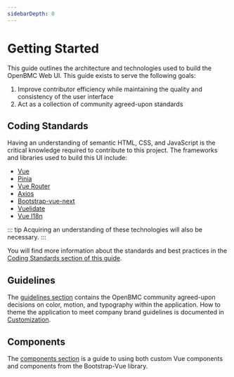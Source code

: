```yaml
---
sidebarDepth: 0
---
```


# Getting Started

This guide outlines the architecture and technologies used to build the OpenBMC
Web UI. This guide exists to serve the following goals:

1. Improve contributor efficiency while maintaining the quality and consistency
   of the user interface
1. Act as a collection of community agreed-upon standards

## Coding Standards

Having an understanding of semantic HTML, CSS, and JavaScript is the critical
knowledge required to contribute to this project. The frameworks and libraries
used to build this UI include:

- [Vue](https://vuejs.org/)
- [Pinia](https://pinia.vuejs.org/)
- [Vue Router](https://router.vuejs.org/)
- [Axios](https://github.com/axios/axios)
- [Bootstrap-vue-next](https://bootstrap-vue-next.github.io/bootstrap-vue-next/)
- [Vuelidate](https://vuelidate-next.netlify.app/)
- [Vue I18n](https://vue-i18n.intlify.dev/guide/migration/vue3)

::: tip Acquiring an understanding of these technologies will also be necessary.
:::

You will find more information about the standards and best practices in the
[Coding Standards section of this guide](/guide/coding-standards/).

## Guidelines

The [guidelines section](/guide/guidelines/colors.md) contains the OpenBMC
community agreed-upon decisions on color, motion, and typography within the
application. How to theme the application to meet company brand guidelines is
documented in [Customization](/customization/).

## Components

The [components section](/guide/components/) is a guide to using both custom Vue
components and components from the Bootstrap-Vue library.
